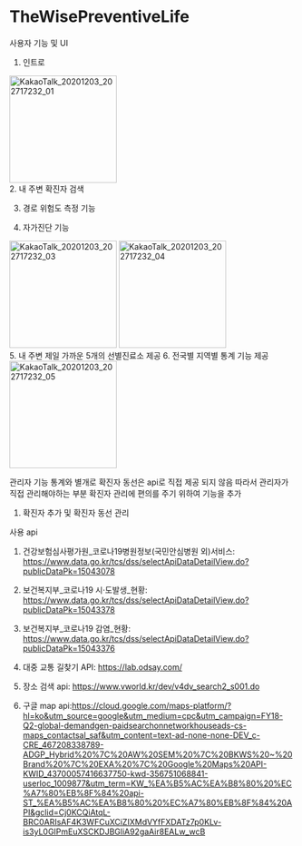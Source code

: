 # TheWisePreventiveLife

사용자 기능 및 UI 

1. 인트로
<div>
<img width="189" alt="KakaoTalk_20201203_202717232_01" src="https://user-images.githubusercontent.com/57628980/101015840-54018e80-35ab-11eb-9968-8458b856d3c6.png">
</div>
2. 내 주변 확진자 검색

3. 경로 위험도 측정 기능

4. 자가진단 기능
<div>
<img width="189" alt="KakaoTalk_20201203_202717232_03" src="https://user-images.githubusercontent.com/57628980/101015960-7d221f00-35ab-11eb-8f8a-29a19ba806fd.png">
<img width="189" alt="KakaoTalk_20201203_202717232_04" src="https://user-images.githubusercontent.com/57628980/101015962-7dbab580-35ab-11eb-8f9d-6f28cdbab3f4.png">
</div>
5. 내 주변 제일 가까운 5개의 선별진료소 제공
6. 전국별 지역별 통계 기능 제공
<div>
<img width="189" alt="KakaoTalk_20201203_202717232_05" src="https://user-images.githubusercontent.com/57628980/101016037-9925c080-35ab-11eb-9c13-2fbd8490fa93.png">
</div>

관리자 기능
통계와 별개로 확진자 동선은 api로 직접 제공 되지 않음 
따라서 관리자가 직접 관리해야하는 부분
확진자 관리에 편의를 주기 위하여 기능을 추가
1. 확진자 추가 및 확진자 동선 관리

사용 api
1. 건강보험심사평가원_코로나19병원정보(국민안심병원 외)서비스: https://www.data.go.kr/tcs/dss/selectApiDataDetailView.do?publicDataPk=15043078

2. 보건복지부_코로나19 시·도발생_현황: https://www.data.go.kr/tcs/dss/selectApiDataDetailView.do?publicDataPk=15043378

3. 보건복지부_코로나19 감염_현황: https://www.data.go.kr/tcs/dss/selectApiDataDetailView.do?publicDataPk=15043376

4. 대중 교통 길찾기 API: https://lab.odsay.com/

5. 장소 검색 api: https://www.vworld.kr/dev/v4dv_search2_s001.do

6. 구글 map api:https://cloud.google.com/maps-platform/?hl=ko&utm_source=google&utm_medium=cpc&utm_campaign=FY18-Q2-global-demandgen-paidsearchonnetworkhouseads-cs-maps_contactsal_saf&utm_content=text-ad-none-none-DEV_c-CRE_467208338789-ADGP_Hybrid%20%7C%20AW%20SEM%20%7C%20BKWS%20~%20Brand%20%7C%20EXA%20%7C%20Google%20Maps%20API-KWID_43700057416637750-kwd-356751068841-userloc_1009877&utm_term=KW_%EA%B5%AC%EA%B8%80%20%EC%A7%80%EB%8F%84%20api-ST_%EA%B5%AC%EA%B8%80%20%EC%A7%80%EB%8F%84%20API&gclid=Cj0KCQiAtqL-BRC0ARIsAF4K3WFCuXCiZIXMdVYfFXDATz7p0KLv-is3yL0GIPmEuXSCKDJBGliA92gaAir8EALw_wcB

